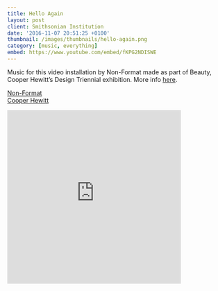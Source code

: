 ```yaml
---
title: Hello Again
layout: post
client: Smithsonian Institution
date: '2016-11-07 20:51:25 +0100'
thumbnail: /images/thumbnails/hello-again.png
category: [music, everything]
embed: https://www.youtube.com/embed/fKPG2NDISWE
---
```


Music for this video installation by Non-Format made as part of Beauty, Cooper Hewitt’s Design Triennial exhibition. More info [here](https://collection.cooperhewitt.org/exhibitions/69155413).

[Non-Format](www.non-format.com)  
[Cooper Hewitt](http://www.cooperhewitt.org/)


<div id="bc"><iframe style="border: 0; width: 400px; height: 400px;" src="https://bandcamp.com/EmbeddedPlayer/track=1998811116/size=large/bgcol=333333/linkcol=ffffff/minimal=true/transparent=true/" seamless><a href="http://skillbard.bandcamp.com/track/hello-again-ost">Hello Again OST by Skillbard</a></iframe></div>
